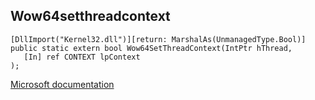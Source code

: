 ## Wow64setthreadcontext

```
[DllImport("Kernel32.dll")][return: MarshalAs(UnmanagedType.Bool)]
public static extern bool Wow64SetThreadContext(IntPtr hThread,
   [In] ref CONTEXT lpContext
);
```

[Microsoft documentation](https://docs.microsoft.com/en-us/windows/win32/api/wow64apiset/nf-wow64apiset-wow64setthreadcontext)
